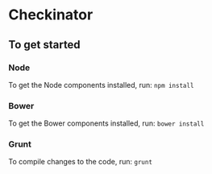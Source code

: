 # Checkinator
## To get started
### Node
To get the Node components installed, run:
` npm install `

### Bower
To get the Bower components installed, run:
` bower install `

### Grunt
To compile changes to the code, run:
` grunt `